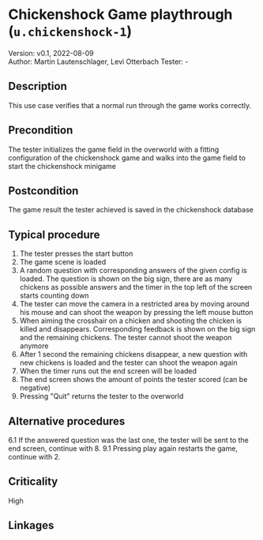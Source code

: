 # Chickenshock Game playthrough (`u.chickenshock-1`)

Version: v0.1, 2022-08-09  
Author: Martin Lautenschlager, Levi Otterbach
Tester: -

## Description

This use case verifies that a normal run through the game works correctly.

## Precondition

The tester initializes the game field in the overworld with a fitting configuration of the chickenshock game and walks into the game field to start the chickenshock minigame

## Postcondition

The game result the tester achieved is saved in the chickenshock database

## Typical procedure

1. The tester presses the start button
2. The game scene is loaded
3. A random question with corresponding answers of the given config is loaded. The question is shown on the big sign, there are as many chickens as possible answers and the timer in the top left of the screen starts counting down
4. The tester can move the camera in a restricted area by moving around his mouse and can shoot the weapon by pressing the left mouse button
5. When aiming the crosshair on a chicken and shooting the chicken is killed and disappears. Corresponding feedback is shown on the big sign and the remaining chickens. The tester cannot shoot the weapon anymore
6. After 1 second the remaining chickens disappear, a new question with new chickens is loaded and the tester can shoot the weapon again
7. When the timer runs out the end screen will be loaded
8. The end screen shows the amount of points the tester scored (can be negative)
9. Pressing "Quit" returns the tester to the overworld

## Alternative procedures

6.1 If the answered question was the last one, the tester will be sent to the end screen, continue with 8.
9.1 Pressing play again restarts the game, continue with 2.

## Criticality

High

## Linkages

